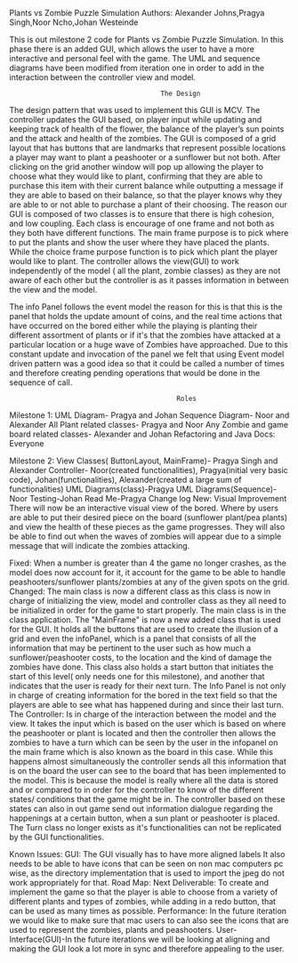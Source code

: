 Plants vs Zombie Puzzle Simulation Authors: 
Alexander Johns,Pragya Singh,Noor Ncho,Johan Westeinde

This is out milestone 2 code for Plants vs Zombie Puzzle Simulation. In this phase there is an added GUI, which allows the user to have a more interactive and personal feel with the game. The UML and sequence diagrams have been modified from iteration one in order to add in the interaction between the controller view and model. 

                                          The Design
The design pattern that was used to implement this GUI is MCV. The controller updates the GUI based, on player input while updating and keeping track of health of the flower, the balance of the player’s sun points and the attack and health of the zombies. 
The GUI is composed of a grid layout that has buttons that are landmarks that represent possible locations a player may want to plant a peashooter or a sunflower but not both. After clicking on the grid another window will pop up allowing the player to choose what they would like to plant, confirming that they are able to purchase this item with their current balance while outputting a message if they are able to based on their balance, so that the player knows why they are able to or not able to purchase a plant of their choosing. 
The reason our GUI is composed of two classes is to ensure that there is high cohesion, and low coupling. Each class is encourage of one frame and not both as they both have different functions. The main frame purpose is to pick where to put the plants and show the user where they have placed the plants. While the choice frame purpose function is to pick which plant the player would like to plant. The controller allows the view(GUI) to work independently of the model ( all the plant, zombie classes) as they are not aware of each other but the controller is as it passes information in between the view and the model.

The info Panel follows the event model the reason for this is that this is the panel that holds the update amount of coins, and the real time actions that have occurred on the bored either while the playing is planting their different assortment of plants or if it's that the zombies have attacked at a particular location or a huge wave of Zombies have approached. Due to this constant update and invocation of the panel we felt that using Event model driven pattern was a good idea so that it could be called a number of times and therefore creating pending operations that would be done in the sequence of call.

                                              Roles
Milestone 1:
UML Diagram- Pragya and Johan
Sequence Diagram- Noor and Alexander
All Plant related classes- Pragya and Noor
Any Zombie and game board related classes- Alexander and Johan
Refactoring and Java Docs: Everyone

Milestone 2:
View Classes( ButtonLayout, MainFrame)- Pragya Singh and Alexander
Controller- Noor(created functionalities), Pragya(initial very basic code), Johan(functionalities), Alexander(created a large sum of functionalities) 
UML Diagrams(class)-Pragya
UML Diagrams(Sequence)-Noor
Testing-Johan
Read Me-Pragya 
                                                  Change log 
	New: 
	Visual Improvement
          There will now be an interactive visual view of the bored. Where by users are able to put their desired piece on the board (sunflower plant/pea plants) and view the health of these pieces as the game progresses. They will also be able to find out when the waves of zombies will appear due to a simple message that will indicate the zombies attacking. 
	  
Fixed: When a number is greater than 4 the game no longer crashes, as the model does now account for it, it account for the game to be able to handle peashooters/sunflower plants/zombies at any of the given spots on the grid.
	Changed: The main class is now a different class as this class is now in charge of initializing the view, model and controller class as they all need to be initialized in order for the game to start properly. The main class is in the class application. 
	The "MainFrame" is now a new added class that is used for the GUI. It holds all the buttons that are used to create the illusion of a grid and even the infoPanel, which is a panel that consists of all the information that may be pertinent to the user such as how much a sunflower/peashooter costs, to the location and the kind of damage the zombies have done.  This class also holds a start button that initiates the start of this level( only needs one for this milestone), and another that indicates that the user is ready for their next turn. 
	The Info Panel is not only in charge of creating information for the bored in the text field so that the players are able to see what has happened during and since their last turn.
	The Controller: Is in charge of the interaction between the model and the view. It takes the input which is based on the user which is based on where the peashooter or plant is located and then the controller then allows the zombies to have a turn which can be seen by the user in the infopanel on the main frame which is also known as the board in this case. While this happens almost simultaneously the controller sends all this information that is on the board the user can see to the board that has been implemented to the model. This is because the model is really where all the data is stored and or compared to in order for the controller to know of the different states/ conditions that the game might be in. The controller based on these states can also in out game send out information dialogue regarding the happenings at a certain button, when a sun plant or peashooter is placed.
	The Turn class no longer exists as it's functionalities can not be replicated by the GUI functionalities. 
	
Known Issues: 
GUI: The GUI  visually has to have more aligned labels
It also needs to be able to have icons that can be seen on non mac computers pc wise, as the directory implementation that is used to import the jpeg do not work appropriately for that. 
Road Map:
	Next Deliverable: To create and implement the game so that the player is able to choose from a variety of different plants and types of zombies, while adding in a redo button, that can be used as many times as possible.
	Performance: In the future iteration we would like to make sure that mac users to can also see the icons that are used to represent the zombies, plants and peashooters.
	User-Interface(GUI)-In the future iterations we will be looking at aligning and making the GUI  look a lot more in sync and therefore appealing to the user.
	


